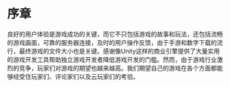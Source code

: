 
# 序章

良好的用户体验是游戏成功的关键，而它不只包括游戏的故事和玩法，还包括流畅的游戏画面，可靠的服务器连接，及时的用户操作反馈，由于手游和数字下载的流行，最终游戏的文件大小也是关键。感谢像Unity这样的商业引擎提供了大量实用的游戏开发工具帮助独立游戏开发者降低游戏开发的门槛。然而，由于游戏行业激烈的竞争，玩家们对游戏的期望也越来越高。我们期望自己的游戏在各个方面都能够经受住玩家们、评论家们以及云玩家们的考验。
